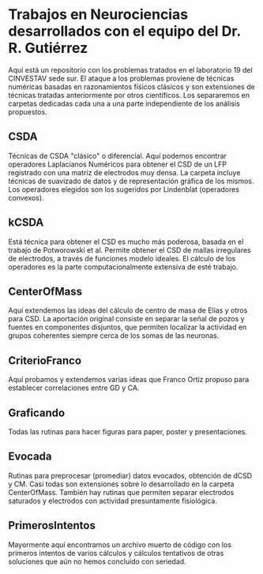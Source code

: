 Trabajos en Neurociencias desarrollados con el equipo del Dr. R. Gutiérrez
=====================================================================


Aquí está un repositorio con los problemas tratados en el laboratorio 19
del CINVESTAV sede sur. El ataque a los problemas proviene de técnicas
numéricas basadas en razonamientos fíśicos clásicos y son extensiones
de técnicas tratadas anteriormente por otros científicos. Los separaremos en
carpetas dedicadas cada una a una parte independiente de los análisis
propuestos.

## CSDA

Técnicas de CSDA "clásico" o diferencial. Aquí podemos encontrar operadores
Laplacianos Numéricos para obtener el CSD de un LFP registrado con una
matriz de electrodos muy densa. La carpeta incluye técnicas de suavizado
de datos y de representación gráfica de los mismos. Los operadores
elegidos son los sugeridos por Lindenblat (operadores convexos).

## kCSDA

Está técnica para obtener el CSD es mucho más poderosa, basada en el trabajo de
Potworowski et al. Permite obtener el CSD de mallas irregulares de electrodos,
a través de funciones modelo ideales. El cálculo de los operadores
es la parte computacionalmente extensiva de esté trabajo.

## CenterOfMass

Aquí extendemos las ideas del cálculo de centro de masa de Elías y otros para
CSD. La aportación original consiste en separar la señal de pozos y fuentes
en componentes disjuntos, que permiten localizar la actividad en grupos
coherentes siempre cerca de los somas de las neuronas.


## CriterioFranco

Aquí probamos y extendemos varias ideas que Franco Ortiz propuso para
establecer correlaciones entre GD y CA.

## Graficando

Todas las rutinas para hacer figuras para paper, poster y presentaciones.

## Evocada

Rutinas para preprocesar (promediar) datos evocados, obtención de dCSD y CM.
Casi todas son extensiones sobre lo desarrollado en la carpeta CenterOfMass.
También hay rutinas que permiten separar electrodos saturados y electrodos con
actividad presuntamente fisiológica.

## PrimerosIntentos

Mayormente aquí encontramos un archivo muerto de código con los primeros
intentos de varios cálculos y cálculos tentativos de otras soluciones que aún
no hemos concluido con seriedad.



